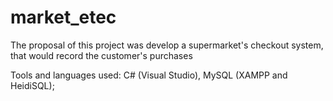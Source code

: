 # market_etec
The proposal of this project was develop a supermarket's checkout system, that would record the customer's purchases

Tools and languages used:
C# (Visual Studio), MySQL (XAMPP and HeidiSQL);

